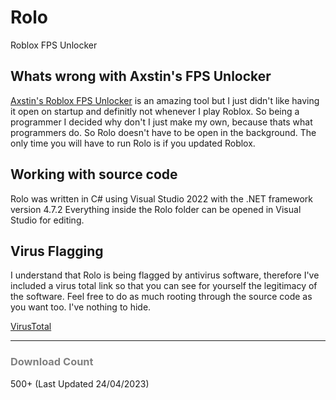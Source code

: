 <h1>Rolo</h1>
Roblox FPS Unlocker


<h2>Whats wrong with Axstin's FPS Unlocker</h2>
<a href="https://github.com/axstin/rbxfpsunlocker">Axstin's Roblox FPS Unlocker</a> is an amazing tool but I just didn't like having it open on startup and definitly not whenever I play Roblox. So being a programmer I decided why don't I just make my own, because thats what programmers do. So Rolo doesn't have to be open in the background. The only time you will have to run Rolo is if you updated Roblox.

<h2>Working with source code</h2>
Rolo was written in C# using Visual Studio 2022 with the .NET framework version 4.7.2
Everything inside the Rolo folder can be opened in Visual Studio for editing.

<h2>Virus Flagging</h2>
I understand that Rolo is being flagged by antivirus software, therefore I've included a virus total link so that you can see for yourself the legitimacy of the software. Feel free to do as much rooting through the source code as you want too. I've nothing to hide.

<a href="https://www.virustotal.com/gui/file/a2cc1101491ef8053dfa8b49268987e8f5c3e4824a7bf0f2084d058b401500fa">VirusTotal</a>

<hr>

<h3 style="color: grey;">Download Count</h3>
500+ (Last Updated 24/04/2023)

